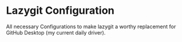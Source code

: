 # Lazygit Configuration

All necessary Configurations to make lazygit a worthy replacement for GitHub Desktop (my current daily driver).


